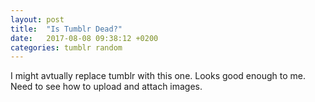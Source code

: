 ```yaml
---
layout: post
title:  "Is Tumblr Dead?"
date:   2017-08-08 09:38:12 +0200
categories: tumblr random
---
```

I might avtually replace tumblr with this one.
Looks good enough to me.
Need to see how to upload and attach images.